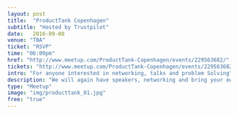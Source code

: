 ```yaml
---
layout: post
title:  "ProductTank Copenhagen"
subtitle: "Hosted by Trustpilot"
date:   2016-09-08
venue: "TBA"
ticket: "RSVP"
time: "06:00pm"
href: "http://www.meetup.com/ProductTank-Copenhagen/events/229563682/"
tickets: "http://www.meetup.com/ProductTank-Copenhagen/events/229563682/"
intro: "For anyone interested in networking, talks and problem Solving"
description: "We will again have speakers, networking and bring your own problem. Join us and the other Copenhagen product managers for a great evening of learning. The agenda will follow. "
type: "Meetup"
image: "img/producttank_01.jpg"
free: "true"
---
```

<!-- fill in the URL of your event host page if you haven't enough information for a detail page, so the event link won't point on the detail page at all -->
